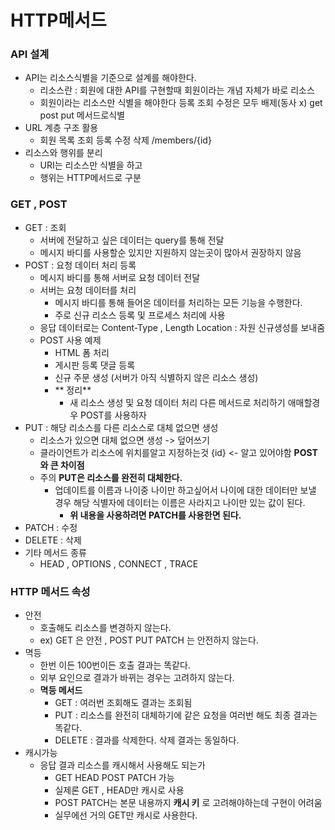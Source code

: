 # HTTP메서드
### API 설계
* API는 리소스식별을 기준으로 설계를 해야한다.
  * 리소스란 : 회원에 대한 API를 구현할때 회원이라는 개념 자체가 바로 리소스
  * 회원이라는 리소스만 식별을 해야한다 등록 조회 수정은 모두 배제(동사 x) get post put 메서드로식별
* URL 계층 구조 활용
  * 회원 목록 조회 등록 수정 삭제 /members/{id}
* 리소스와 행위를 분리
  * URI는 리소스만 식별을 하고
  * 행위는 HTTP메서드로 구분
  
### GET , POST
* GET : 조회
  * 서버에 전달하고 싶은 데이터는 query를 통해 전달
  * 메시지 바디를 사용할순 있지만 지원하지 않는곳이 많아서 권장하지 않음
* POST : 요청 데이터 처리 등록
  * 메시지 바디를 통해 서버로 요청 데이터 전달
  * 서버는 요청 데이터를 처리
    * 메시지 바디를 통해 들어온 데이터를 처리하는 모든 기능을 수행한다.
    * 주로 신규 리소스 등록 및 프로세스 처리에 사용
  * 응답 데이터로는 Content-Type , Length Location : 자원 신규생성를 보내줌
  * POST 사용 예제
    * HTML 폼 처리
    * 게시판 등록 댓글 등록
    * 신규 주문 생성 (서버가 아직 식별하지 않은 리소스 생성)
    * ** 정리**
      * 새 리소스 생성 및 요청 데이터 처리 다른 메서드로 처리하기 애매할경우 POST를 사용하자
* PUT : 해당 리소스를 다른 리소스로 대체 없으면 생성
  * 리소스가 있으면 대체 없으면 생성 -> 덮어쓰기
  * 클라이언트가 리소스에 위치를알고 지정하는것 {id} <- 알고 있어야함 **POST와 큰 차이점**
  * 주의 **PUT은 리소스를 완전히 대체한다.**
    * 업데이트를 이름과 나이중 나이만 하고싶어서 나이에 대한 데이터만 보낼 경우 해당 식별자에 데이터는 이름은 사라지고 나이만 있는 값이 된다.
      * **위 내용을 사용하려면 PATCH를 사용한면 된다.**
* PATCH : 수정
* DELETE : 삭제
* 기타 메서드 종류
  * HEAD , OPTIONS , CONNECT , TRACE
  
### HTTP 메서드 속성
* 안전
  * 호출해도 리소스를 변경하지 않는다.
  * ex) GET 은 안전 , POST PUT PATCH 는 안전하지 않는다.
* 멱등
  * 한번 이든 100번이든 호출 결과는 똑같다.
  * 외부 요인으로 결과가 바뀌는 경우는 고려하지 않는다.
  * **멱등 메서드**
    * GET : 여러번 조회해도 결과는 조회됨 
    * PUT : 리소스를 완전히 대체하기에 같은 요청을 여러번 해도 최종 결과는 똑같다.
    * DELETE : 결과를 삭제한다. 삭제 결과는 동일하다.
* 캐시가능
  * 응답 결과 리소스를 캐시해서 사용해도 되는가
    * GET HEAD POST PATCH 가능
    * 실제론 GET , HEAD만 캐시로 사용
    * POST PATCH는 본문 내용까지 **캐시 키** 로 고려해야하는데 구현이 어려움
    * 실무에선 거의 GET만 캐시로 사용한다.